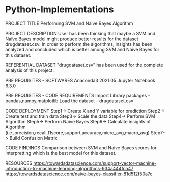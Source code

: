 # Python-Implementations

PROJECT TITLE
Performing SVM and Naive Bayes Algorithm

PROJECT DESCRIPTION
User has been thinking that maybe a SVM and Naïve Bayes model might produce better results for the dataset drugdataset.csv. In order to perform the algorithms, insights has been analyzed and concluded which is better among SVM and Naive Bayes for this dataset.

REFERENTIAL DATASET
"drugdataset.csv" has been used for the complete analysis of this project.

PRE REQUISITES - SOFTWARES 
Anaconda3 2021.05
Jupyter Notebook 6.3.0

PRE REQUISITES - CODE REQUIREMENTS
Import Library packages - pandas,numpy,matplotlib
Load the dataset - drugdataset.csv

CODE DEPLOYMENT
Step1-> Create X and Y variable for prediction
Step2-> Create test and train data 
Step3-> Scale the data
Step4-> Perform SVM Algorithm
Step5-> Perform Naive Bayes
Step6-> Calculate insights of Algorithm (i.e.,precision,recall,f1score,support,accuracy,micro_avg,macro_avg)
Step7-> Build Confusion Matrix

CODE FINDINGS
Comparison between SVM and Naive Bayes scores for interpretting which is the best model for this dataset.

RESOURCES
https://towardsdatascience.com/support-vector-machine-introduction-to-machine-learning-algorithms-934a444fca47
https://towardsdatascience.com/naive-bayes-classifier-81d512f50a7c

